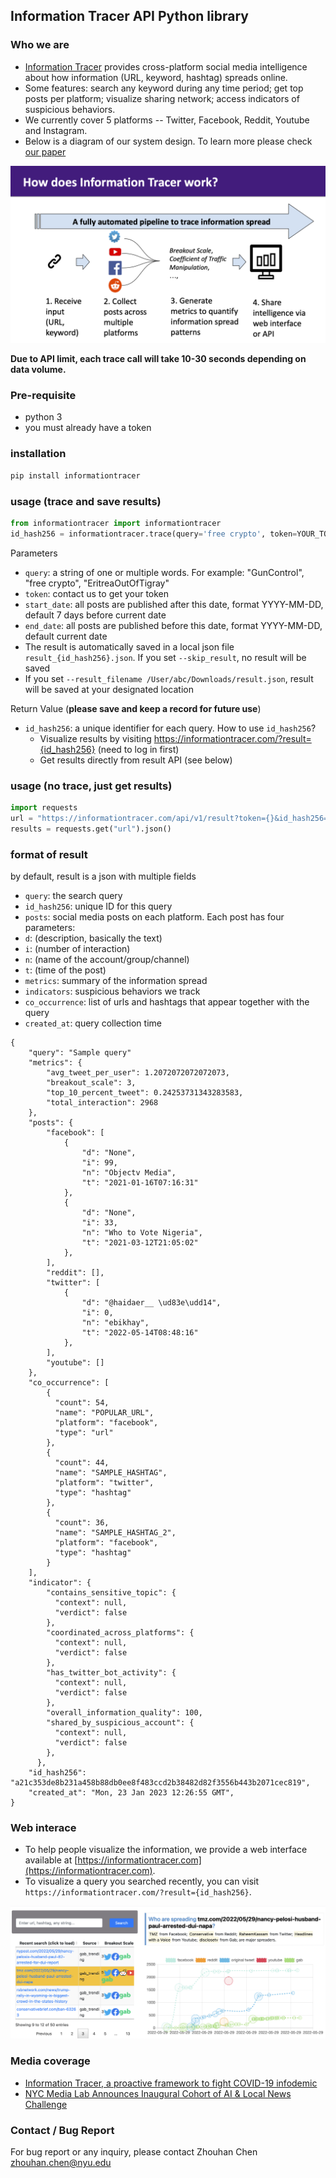 Information Tracer API Python library
----------------------------

### Who we are
- [Information Tracer](https://informationtracer.com) provides cross-platform social media intelligence about how information (URL, keyword, hashtag) spreads online. 
- Some features: search any keyword during any time period; get top posts per platform; visualize sharing network; access indicators of suspicious behaviors. 
- We currently cover 5 platforms -- Twitter, Facebook, Reddit, Youtube and Instagram.
- Below is a diagram of our system design. To learn more please check [our paper](http://ceur-ws.org/Vol-2890/paper3.pdf) 

![Information Tracer architecture](./img/information-tracer-pipeline.png)

__Due to API limit, each trace call will take 10-30 seconds depending on data volume.__

### Pre-requisite 
- python 3
- you must already have a token

### installation

```bash
pip install informationtracer
```


### usage (trace and save results)
```python
from informationtracer import informationtracer
id_hash256 = informationtracer.trace(query='free crypto', token=YOUR_TOKEN)
```

Parameters
- `query`: a string of one or multiple words. For example: "GunControl", "free crypto", "EritreaOutOfTigray"
- `token`: contact us to get your token
- `start_date`: all posts are published after this date, format YYYY-MM-DD, default 7 days before current date
- `end_date`: all posts are published before this date, format YYYY-MM-DD, default current date
- The result is automatically saved in a local json file `result_{id_hash256}.json`. If you set `--skip_result`, no result will be saved
- If you set `--result_filename /User/abc/Downloads/result.json`, result will be saved at your designated location

Return Value (__please save and keep a record for future use__)
- `id_hash256`: a unique identifier for each query.  How to use `id_hash256`?
  - Visualize results by visiting https://informationtracer.com/?result={id_hash256}  (need to log in first)
  - Get results directly from result API (see below)

### usage (no trace, just get results)
```python
import requests
url = "https://informationtracer.com/api/v1/result?token={}&id_hash256={}".format(YOUR_TOKEN, id_hash256)
results = requests.get("url").json()
```

### format of result 
by default, result is a json with multiple fields

- `query`: the search query 
- `id_hash256`: unique ID for this query
- `posts`: social media posts on each platform. Each post has four parameters:
 - `d`: (description, basically the text)
 - `i`: (number of interaction)
 - `n`: (name of the account/group/channel)
 - `t`: (time of the post)
- `metrics`: summary of the information spread  
- `indicators`: suspicious behaviors we track
- `co_occurrence`: list of urls and hashtags that appear together with the query
- `created_at`: query collection time

```
{
    "query": "Sample query"
    "metrics": {
        "avg_tweet_per_user": 1.2072072072072073,
        "breakout_scale": 3,
        "top_10_percent_tweet": 0.24253731343283583,
        "total_interaction": 2968
    },
    "posts": {
        "facebook": [
            {
                "d": "None",
                "i": 99,
                "n": "Objectv Media",
                "t": "2021-01-16T07:16:31"
            },
            {
                "d": "None",
                "i": 33,
                "n": "Who to Vote Nigeria",
                "t": "2021-03-12T21:05:02"
            },
        ],
        "reddit": [],
        "twitter": [
            {
                "d": "@haidaer__ \ud83e\udd14",
                "i": 0,
                "n": "ebikhay",
                "t": "2022-05-14T08:48:16"
            },
        ],        
        "youtube": []
    },
    "co_occurrence": [
        {
          "count": 54,
          "name": "POPULAR_URL",
          "platform": "facebook",
          "type": "url"
        },
        {
          "count": 44,
          "name": "SAMPLE_HASHTAG",
          "platform": "twitter",
          "type": "hashtag"
        },
        {
          "count": 36,
          "name": "SAMPLE_HASHTAG_2",
          "platform": "facebook",
          "type": "hashtag"
        }
    ],
    "indicator": {
        "contains_sensitive_topic": {
          "context": null,
          "verdict": false
        },
        "coordinated_across_platforms": {
          "context": null,
          "verdict": false
        },
        "has_twitter_bot_activity": {
          "context": null,
          "verdict": false
        },
        "overall_information_quality": 100,
        "shared_by_suspicious_account": {
          "context": null,
          "verdict": false
        },
      },    
    "id_hash256": "a21c353de8b231a458b88db0ee8f483ccd2b38482d82f3556b443b2071cec819",
    "created_at": "Mon, 23 Jan 2023 12:26:55 GMT",
}
```


### Web interace 
- To help people visualize the information, we provide a web interface available at [https://informationtracer.com](https://informationtracer.com). 
- To visualize a query you searched recently, you can visit `https://informationtracer.com/?result={id_hash256}`. 

![Screenshot of Information Tracer Wen Interface](./img/information-tracer-web-interface-screenshot.png)



### Media coverage
- [Information Tracer, a proactive framework to fight COVID-19 infodemic](https://nyudatascience.medium.com/cds-guest-editorial-information-tracer-a-proactive-framework-to-fight-covid-19-infodemic-3f9766936f94)
- [NYC Media Lab Announces Inaugural Cohort of AI & Local News Challenge](https://www.nycmedialab.org/ai-local-news-blog-update/nyc-media-lab-announces-inaugural-cohort-of-ai-amp-local-news-challenge) 


### Contact / Bug Report
For bug report or any inquiry, please contact Zhouhan Chen zhouhan.chen@nyu.edu



